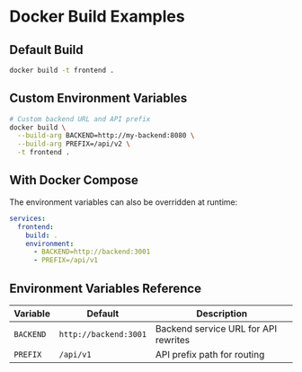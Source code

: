 # Docker Build Examples

## Default Build
```bash
docker build -t frontend .
```

## Custom Environment Variables
```bash
# Custom backend URL and API prefix
docker build \
  --build-arg BACKEND=http://my-backend:8080 \
  --build-arg PREFIX=/api/v2 \
  -t frontend .
```

## With Docker Compose
The environment variables can also be overridden at runtime:
```yaml
services:
  frontend:
    build: .
    environment:
      - BACKEND=http://backend:3001
      - PREFIX=/api/v1
```

## Environment Variables Reference

| Variable | Default | Description |
|----------|---------|-------------|
| `BACKEND` | `http://backend:3001` | Backend service URL for API rewrites |
| `PREFIX` | `/api/v1` | API prefix path for routing |

